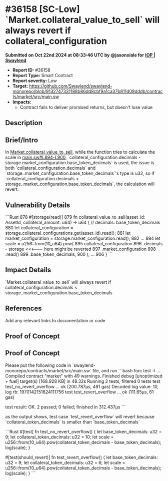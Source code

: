 # #36158 \[SC-Low] \`Market.collateral\_value\_to\_sell\` will always revert if collateral\_configuration

**Submitted on Oct 22nd 2024 at 08:33:46 UTC by @jasonxiale for** [**IOP | Swaylend**](https://immunefi.com/audit-competition/iop-swaylend)

* **Report ID:** #36158
* **Report Type:** Smart Contract
* **Report severity:** Low
* **Target:** https://github.com/Swaylend/swaylend-monorepo/blob/9132747331188b86dd8cbf9a1ca37b811d08dddb/contracts/market/src/main.sw
* **Impacts:**
  * Contract fails to deliver promised returns, but doesn't lose value

## Description

## Brief/Intro

In [Market.collateral\_value\_to\_sell](https://github.com/Swaylend/swaylend-monorepo/blob/41b1329983c0b58db6f81e7ecd05a82be03038bd/contracts/market/src/main.sw#L879-L906), while the function tries to calculate the scale in [main.sw#L894-L900](https://github.com/Swaylend/swaylend-monorepo/blob/41b1329983c0b58db6f81e7ecd05a82be03038bd/contracts/market/src/main.sw#L894-L900), \`collateral\_configuration.decimals - storage.market\_configuration.base\_token\_decimals\` is used, the issue is both \`collateral\_configuration.decimals\` and \`storage..market\_configuration.base\_token\_decimals\`'s type is u32, so if \`collateral\_configuration.decimals < storage..market\_configuration.base\_token\_decimals\`, the calculation will revert.

## Vulnerability Details

\`\`\`Rust 878 #\[storage(read)] 879 fn collateral\_value\_to\_sell(asset\_id: AssetId, collateral\_amount: u64) -> u64 { // decimals: base\_token\_decimals 880 let collateral\_configuration = storage.collateral\_configurations.get(asset\_id).read(); 881 let market\_configuration = storage.market\_configuration.read(); 882 ... 894 let scale = u256::from(10\_u64).pow( 895 collateral\_configuration 896 .decimals - storage <<<--- here might be reverted 897 .market\_configuration 898 .read() 899 .base\_token\_decimals, 900 ); ... 906 } \`\`\`

## Impact Details

\`Market.collateral\_value\_to\_sell\` will always revert if collateral\_configuration.decimals < storage..market\_configuration.base\_token\_decimals

## References

Add any relevant links to documentation or code

## Proof of Concept

## Proof of Concept

Please put the following code in \`swaylend-monorepo/contracts/market/src/main.sw\` file, and run \`\`\`bash forc test -l ... Compiled contract "market" with 49 warnings. Finished debug \[unoptimized + fuel] target(s) \[168.928 KB] in 48.32s Running 2 tests, filtered 0 tests test test\_no\_revert\_overflow ... ok (200.787µs, 491 gas) Decoded log value: 10, log rb: 1970142151624111756 test test\_revert\_overflow ... ok (111.65µs, 61 gas)

test result: OK. 2 passed; 0 failed; finished in 312.437µs \`\`\`

as the output shows, test case \`test\_revert\_overflow\` will revert because \`collateral\_token\_decimals\` is smaller than \`base\_token\_decimals\`

\`\`\`Rust #\[test] fn test\_no\_revert\_overflow() { let base\_token\_decimals: u32 = 9; let collateral\_token\_decimals: u32 = 10; let scale = u256::from(10\_u64).pow(collateral\_token\_decimals - base\_token\_decimals); log(scale); }

\#\[test(should\_revert)] fn test\_revert\_overflow() { let base\_token\_decimals: u32 = 9; let collateral\_token\_decimals: u32 = 6; let scale = u256::from(10\_u64).pow(collateral\_token\_decimals - base\_token\_decimals); log(scale); } \`\`\`
